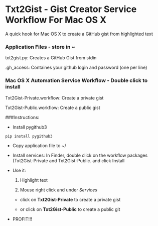 Txt2Gist -  Gist Creator Service Workflow For Mac OS X
====================================================

A quick hook for Mac OS X to create a GitHub gist from highlighted text

### Application Files - store in ~
txt2gist.py: Creates a GitHub Gist from stdin

.gh\_access: Containes your github login and password (one per line)


### Mac OS X Automation Service Workflow - Double click to install
Txt2Gist-Private.workflow: Create a private gist

Txt2Gist-Public.workflow: Create a public gist

###Instructions:
- Install pygithub3
```
pip install pygithub3
```

- Copy application file to ~/

- Install services: In Finder, double click on the workflow packages (Txt2Gist-Private and Txt2Gist-Public. and click Install

- Use it: 

   1. Highlight text

   2. Mouse right click and under _Services_

   * click on **Txt2Gist-Private** to create a private gist

   * or click on **Txt2Gist-Public** to create a  public git

- PROFIT!!!
